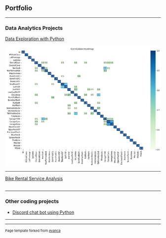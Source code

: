 ## Portfolio

---

### Data Analytics Projects

[Data Exploration with Python](/projects/projects)
<br><br>
<img src="Projects/output_27_0.png?raw=true"/>

---
[Bike Rental Service Analysis](/pdf/sample_presentation.pdf)
<br><br>

---


### Other coding projects

- [Discord chat bot using Python](https://discord.com/developers/applications/680058299571634219/information)

---




---
<p style="font-size:11px">Page template forked from <a href="https://github.com/evanca/quick-portfolio">evanca</a></p>
<!-- Remove above link if you don't want to attibute -->
